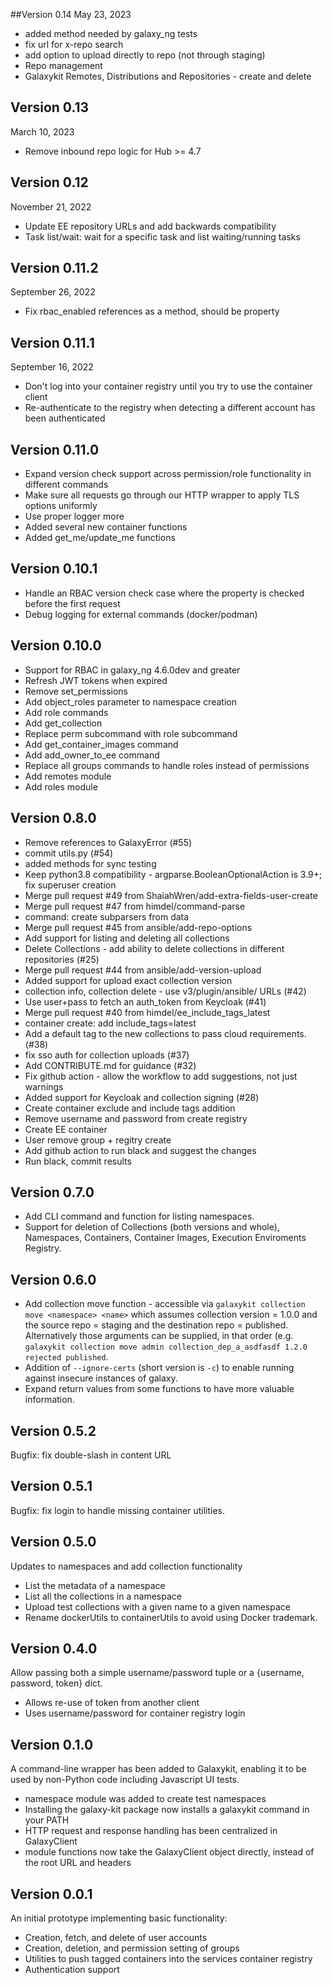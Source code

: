 ##Version 0.14
May 23, 2023
* added method needed by galaxy_ng tests
* fix url for x-repo search
* add option to upload directly to repo (not through staging)
* Repo management
* Galaxykit Remotes, Distributions and Repositories - create and delete
## Version 0.13
March 10, 2023
* Remove inbound repo logic for Hub >= 4.7
## Version 0.12
November 21, 2022
* Update EE repository URLs and add backwards compatibility
* Task list/wait: wait for a specific task and list waiting/running tasks
## Version 0.11.2
September 26, 2022
* Fix rbac_enabled references as a method, should be property
## Version 0.11.1
September 16, 2022
* Don't log into your container registry until you try to use the container client
* Re-authenticate to the registry when detecting a different account has been authenticated
## Version 0.11.0
* Expand version check support across permission/role functionality in different commands
* Make sure all requests go through our HTTP wrapper to apply TLS options uniformly
* Use proper logger more
* Added several new container functions
* Added get_me/update_me functions
## Version 0.10.1
* Handle an RBAC version check case where the property is checked before the first request
* Debug logging for external commands (docker/podman)
## Version 0.10.0
* Support for RBAC in galaxy_ng 4.6.0dev and greater
* Refresh JWT tokens when expired
* Remove set_permissions
* Add object_roles parameter to namespace creation
* Add role commands
* Add get_collection
* Replace perm subcommand with role subcommand
* Add get_container_images command
* Add add_owner_to_ee command
* Replace all groups commands to handle roles instead of permissions
* Add remotes module
* Add roles module
## Version 0.8.0
* Remove references to GalaxyError (#55)
* commit utils.py (#54)
* added methods for sync testing
* Keep python3.8 compatibility - argparse.BooleanOptionalAction is 3.9+; fix superuser creation
* Merge pull request #49 from ShaiahWren/add-extra-fields-user-create
* Merge pull request #47 from himdel/command-parse
* command: create subparsers from data
* Merge pull request #45 from ansible/add-repo-options
* Add support for listing and deleting all collections
* Delete Collections - add ability to delete collections in different repositories (#25)
* Merge pull request #44 from ansible/add-version-upload
* Added support for upload exact collection version
* collection info, collection delete - use v3/plugin/ansible/ URLs (#42)
* Use user+pass to fetch an auth_token from Keycloak  (#41)
* Merge pull request #40 from himdel/ee_include_tags_latest
* container create: add include_tags=latest
* Add a default tag to the new collections to pass cloud requirements. (#38)
* fix sso auth for collection uploads (#37)
* Add CONTRIBUTE.md for guidance (#32)
* Fix github action - allow the workflow to add suggestions, not just warnings
* Added support for Keycloak and collection signing (#28)
* Create container exclude and include tags addition
* Remove username and password from create registry
* Create EE container
* User remove group + regitry create
* Add github action to run black and suggest the changes
* Run black, commit results
## Version 0.7.0
* Add CLI command and function for listing namespaces.
* Support for deletion of Collections (both versions and whole), Namespaces, Containers, Container Images, Execution Enviroments Registry.
## Version 0.6.0
* Add collection move function - accessible via `galaxykit collection move <namespace> <name>` which assumes collection version = 1.0.0 and the source repo = staging and the destination repo = published. Alternatively those arguments can be supplied, in that order (e.g. `galaxykit collection move admin collection_dep_a_asdfasdf 1.2.0 rejected published`.
* Addition of `--ignore-certs` (short version is `-c`) to enable running against insecure instances of galaxy.
* Expand return values from some functions to have more valuable information.
## Version 0.5.2
Bugfix: fix double-slash in content URL
## Version 0.5.1
Bugfix: fix login to handle missing container utilities.
## Version 0.5.0
Updates to namespaces and add collection functionality
* List the metadata of a namespace
* List all the collections in a namespace
* Upload test collections with a given name to a given namespace
* Rename dockerUtils to containerUtils to avoid using Docker trademark.
## Version 0.4.0
Allow passing both a simple username/password tuple or a {username, password, token} dict.
* Allows re-use of token from another client
* Uses username/password for container registry login
## Version 0.1.0
A command-line wrapper has been added to Galaxykit, enabling it to be used by non-Python
code including Javascript UI tests.
* namespace module was added to create test namespaces
* Installing the galaxy-kit package now installs a galaxykit command in your PATH
* HTTP request and response handling has been centralized in GalaxyClient
* module functions now take the GalaxyClient object directly, instead of the root URL and headers

## Version 0.0.1
An initial prototype implementing basic functionality:
* Creation, fetch, and delete of user accounts
* Creation, deletion, and permission setting of groups
* Utilities to push tagged containers into the services container registry
* Authentication support

